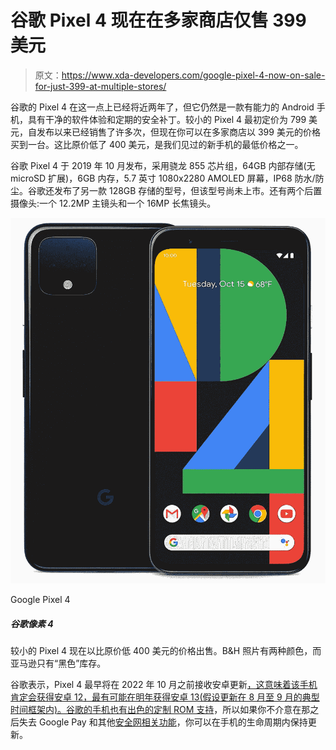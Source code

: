 # 谷歌 Pixel 4 现在在多家商店仅售 399 美元

> 原文：<https://www.xda-developers.com/google-pixel-4-now-on-sale-for-just-399-at-multiple-stores/>

谷歌的 Pixel 4 在这一点上已经将近两年了，但它仍然是一款有能力的 Android 手机，具有干净的软件体验和定期的安全补丁。较小的 Pixel 4 最初定价为 799 美元，自发布以来已经销售了许多次，但现在你可以在多家商店以 399 美元的价格买到一台。这比原价低了 400 美元，是我们见过的新手机的最低价格之一。

谷歌 Pixel 4 于 2019 年 10 月发布，采用骁龙 855 芯片组，64GB 内部存储(无 microSD 扩展)，6GB 内存，5.7 英寸 1080x2280 AMOLED 屏幕，IP68 防水/防尘。谷歌还发布了另一款 128GB 存储的型号，但该型号尚未上市。还有两个后置摄像头:一个 12.2MP 主镜头和一个 16MP 长焦镜头。

 <picture>![The smaller Pixel 4 is now on sale for $400 off the original price. B&H Photo has both colors available, while Amazon only has 'Just Black' in stock.](img/2a0c7f5a4a843531e646d8c2a0c15ff0.png)</picture> 

Google Pixel 4

##### 谷歌像素 4

较小的 Pixel 4 现在以比原价低 400 美元的价格出售。B&H 照片有两种颜色，而亚马逊只有“黑色”库存。

谷歌表示，Pixel 4 最早将在 2022 年 10 月之前接收安卓更新[，这意味着该手机肯定会获得安卓 12，最有可能在明年获得安卓 13(假设更新在 8 月至 9 月的典型时间框架内)。谷歌的手机也有出色的](https://support.google.com/pixelphone/answer/4457705?hl=en#zippy=%2Cpixel-phones)[定制 ROM 支持](https://forum.xda-developers.com/c/google-pixel-4.9014/)，所以如果你不介意在那之后失去 Google Pay 和其他[安全网相关功能](https://www.xda-developers.com/safetynet-hardware-attestation-feature-here-to-stay/)，你可以在手机的生命周期内保持更新。